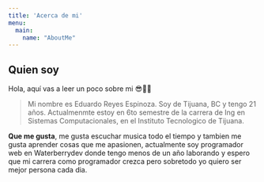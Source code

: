 ```yaml
---
title: 'Acerca de mi'
menu:
  main:
    name: "AboutMe"
---
```


## Quien soy

Hola, aquí vas a leer un poco sobre mi 😎🐱‍🚀

> Mi nombre es Eduardo Reyes Espinoza.
> Soy de Tijuana, BC y tengo 21 años.
> Actualmenmte estoy en 6to semestre de la carrera de Ing en Sistemas Computacionales, 
> en el Instituto Tecnologico de Tijuana.

**Que me gusta**, me gusta escuchar musica todo el tiempo y tambien me gusta aprender 
cosas que me apasionen, actualmente soy programador web en Waterberrydev donde tengo 
menos de un año laborando y espero que mi carrera como programador crezca pero sobretodo 
yo quiero ser mejor persona cada dia.
